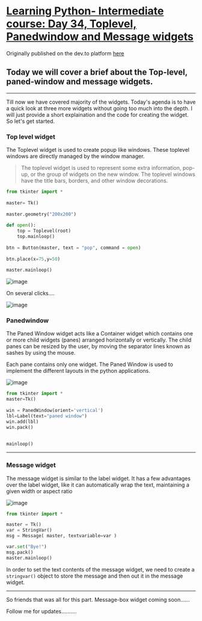 # [Learning Python- Intermediate course: Day 34, Toplevel, Panedwindow and Message widgets](https://dev.to/aatmaj/learning-python-intermediate-course-day-34-toplevel-panedwindow-and-message-widgets-44l6)

Originally published on the dev.to platform [here](https://dev.to/aatmaj/learning-python-intermediate-course-day-34-toplevel-panedwindow-and-message-widgets-44l6)

Today we will cover a brief about the Top-level, paned-window and message widgets.
---
____
Till now we have covered majority of the widgets. Today's agenda is  to have a quick look at three more widgets without going too much into the depth. I will just provide a short explaination and the code for creating the widget. So let's get started. 

### Top level widget

The Toplevel widget is used to create popup like windows. These toplevel windows are directly managed by the window manager. 

> The toplevel widget is used to represent some extra information, pop-up, or the group of widgets on the new window. The toplevel windows have the title bars, borders, and other window decorations.

```python
from tkinter import *  
  
master= Tk()  
  
master.geometry("200x200")  
  
def open():  
    top = Toplevel(root)  
    top.mainloop()  
  
btn = Button(master, text = "pop", command = open)  
  
btn.place(x=75,y=50)  
  
master.mainloop()  
```

![image](https://dev-to-uploads.s3.amazonaws.com/uploads/articles/z174cjha7ljqk3gp5x5k.png)
 
On several clicks....

![image](https://dev-to-uploads.s3.amazonaws.com/uploads/articles/saqjr54bufeiy2d3v2en.png)
 

### Panedwindow


The Paned Window widget acts like a Container widget which contains one or more child widgets (panes) arranged horizontally or vertically. The child panes can be resized by the user, by moving the separator lines known as sashes by using the mouse.

Each pane contains only one widget. The Paned Window is used to implement the different layouts in the python applications.

![image](https://dev-to-uploads.s3.amazonaws.com/uploads/articles/uf0joygogfha28g2tqfk.png)
```python
from tkinter import *  
master=Tk()
  
win = PanedWindow(orient='vertical')
lbl=Label(text="paned window")
win.add(lbl)
win.pack()
  
  
mainloop() 
``` 

____
### Message widget 
The message widget is similar to the label widget. It has a few advantages over the label widget, like it can automatically wrap the text, maintaining a given width or aspect ratio

![image](https://dev-to-uploads.s3.amazonaws.com/uploads/articles/br01v3c8gtwge4gj65e6.png)
 
```python
from tkinter import *

master = Tk()
var = StringVar()
msg = Message( master, textvariable=var )

var.set("Bye!")
msg.pack()
master.mainloop()

```
In order to set the text contents of the message widget, we need to create a `stringvar()` object to store the message and then out it in the message widget.



____
So friends that was all for this part. Message-box widget coming soon...... 

Follow me for updates..........
